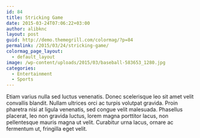 ```yaml
---
id: 84
title: Stricking Game
date: 2015-03-24T07:06:22+03:00
author: alibknc
layout: post
guid: http://demo.themegrill.com/colormag/?p=84
permalink: /2015/03/24/stricking-game/
colormag_page_layout:
  - default_layout
image: /wp-content/uploads/2015/03/baseball-583653_1280.jpg
categories:
  - Entertainment
  - Sports
---
```

Etiam varius nulla sed luctus venenatis. Donec scelerisque leo sit amet velit convallis blandit. Nullam ultrices orci ac turpis volutpat gravida. Proin pharetra nisi at ligula venenatis, sed congue velit malesuada. Phasellus placerat, leo non gravida luctus, lorem magna porttitor lacus, non pellentesque mauris magna ut velit. Curabitur urna lacus, ornare ac fermentum ut, fringilla eget velit.